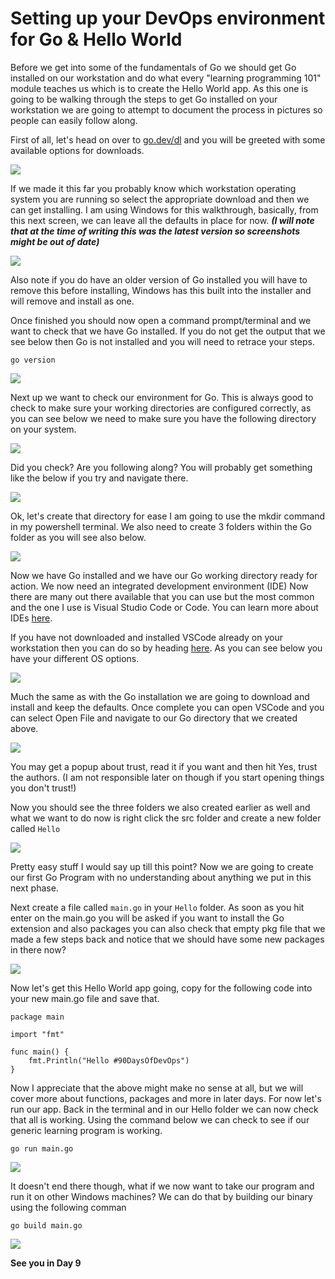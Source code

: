 # Setting up your DevOps environment for Go & Hello World

Before we get into some of the fundamentals of Go we should get Go installed on our workstation and do what every "learning programming 101" module teaches us which is to create the Hello World app. As this one is going to be walking through the steps to get Go installed on your workstation we are going to attempt to document the process in pictures so people can easily follow along.

First of all, let's head on over to [go.dev/dl](https://go.dev/dl/) and you will be greeted with some available options for downloads.

![](images/Day8_Go1.png)

If we made it this far you probably know which workstation operating system you are running so select the appropriate download and then we can get installing. I am using Windows for this walkthrough, basically, from this next screen, we can leave all the defaults in place for now. ***(I will note that at the time of writing this was the latest version so screenshots might be out of date)***

![](images/Day8_Go2.png)

Also note if you do have an older version of Go installed you will have to remove this before installing, Windows has this built into the installer and will remove and install as one.

Once finished you should now open a command prompt/terminal and we want to check that we have Go installed. If you do not get the output that we see below then Go is not installed and you will need to retrace your steps.

`go version`

![](images/Day8_Go3.png)

Next up we want to check our environment for Go. This is always good to check to make sure your working directories are configured correctly, as you can see below we need to make sure you have the following directory on your system.

![](images/Day8_Go4.png)

Did you check? Are you following along? You will probably get something like the below if you try and navigate there.

![](images/Day8_Go5.png)

Ok, let's create that directory for ease I am going to use the mkdir command in my powershell terminal. We also need to create 3 folders within the Go folder as you will see also below.

![](images/Day8_Go6.png)

Now we have Go installed and we have our Go working directory ready for action. We now need an  integrated development environment (IDE) Now there are many out there available that you can use but the most common and the one I use is Visual Studio Code or Code. You can learn more about IDEs [here](https://www.youtube.com/watch?v=vUn5akOlFXQ).

If you have not downloaded and installed VSCode already on your workstation then you can do so by heading [here](https://code.visualstudio.com/download). As you can see below you have your different OS options.

![](images/Day8_Go7.png)

Much the same as with the Go installation we are going to download and install and keep the defaults. Once complete you can open VSCode and you can select Open File and navigate to our Go directory that we created above.

![](images/Day8_Go8.png)

You may get a popup about trust, read it if you want and then hit Yes, trust the authors. (I am not responsible later on though if you start opening things you don't trust!)

Now you should see the three folders we also created earlier as well and what we want to do now is right click the src folder and create a new folder called `Hello`

![](images/Day8_Go9.png)

Pretty easy stuff I would say up till this point? Now we are going to create our first Go Program with no understanding about anything we put in this next phase.

Next create a file called `main.go` in your `Hello` folder. As soon as you hit enter on the main.go you will be asked if you want to install the Go extension and also packages you can also check that empty pkg file that we made a few steps back and notice that we should have some new packages in there now?

![](images/Day8_Go10.png)

Now let's get this Hello World app going, copy for the following code into your new main.go file and save that.

```
package main

import "fmt"

func main() {
    fmt.Println("Hello #90DaysOfDevOps")
}
```

Now I appreciate that the above might make no sense at all, but we will cover more about functions, packages and more in later days. For now let's run our app. Back in the terminal and in our Hello folder we can now check that all is working. Using the command below we can check to see if our generic learning program is working.

```
go run main.go
```

![](images/Day8_Go11.png)

It doesn't end there though, what if we now want to take our program and run it on other Windows machines? We can do that by building our binary using the following comman

```
go build main.go
```

![](images/Day8_Go12.png)

**See you in Day 9**
